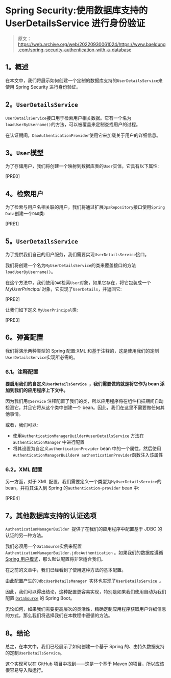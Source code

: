 # Spring Security:使用数据库支持的 UserDetailsService 进行身份验证

> 原文：<https://web.archive.org/web/20220930061024/https://www.baeldung.com/spring-security-authentication-with-a-database>

## **1。概述**

在本文中，我们将展示如何创建一个定制的数据库支持的`UserDetailsService`来使用 Spring Security 进行身份验证。

## **2。`UserDetailsService`**

`UserDetailsService`接口用于检索用户相关数据。它有一个名为`loadUserByUsername()`的方法，可以被覆盖来定制查找用户的过程。

在认证期间，`DaoAuthenticationProvider`使用它来加载关于用户的详细信息。

## **3。`User`模型**

为了存储用户，我们将创建一个映射到数据库表的`User`实体，它具有以下属性:

[PRE0]

## **4。检索用户**

为了检索与用户名相关联的用户，我们将通过扩展`JpaRepository`接口使用`Spring Data`创建一个`DAO`类:

[PRE1]

## **5。`UserDetailsService`**

为了提供我们自己的用户服务，我们需要实现`UserDetailsService`接口。

我们将创建一个名为`MyUserDetailsService`的类来覆盖接口的方法`loadUserByUsername()`。

在这个方法中，我们使用`DAO`检索`User`对象，如果它存在，将它包装成一个 *MyUserPrincipal* 对象，它实现了`UserDetails`，并返回它:

[PRE2]

让我们如下定义 `MyUserPrincipal`类:

[PRE3]

## **6。弹簧配置**

我们将演示两种类型的 Spring 配置:XML 和基于注释的，这是使用我们的定制`UserDetailsService`实现所必需的。

### **6.1。注释配置**

**要启用我们的自定义`UserDetailsService `，我们需要做的就是将它作为 bean 添加到我们的应用程序上下文中。**

因为我们用`@Service` 注释配置了我们的类，所以应用程序将在组件扫描期间自动检测它，并且它将从这个类中创建一个 bean。因此，我们在这里不需要做任何其他事情。

或者，我们可以:

*   使用`AuthenticationManagerBuilder#userDetailsService` 方法在`authenticationManager` 中进行配置
*   将其设置为自定义`authenticationProvider` bean 中的一个属性，然后使用`AuthenticationManagerBuilder# authenticationProvider`函数注入该属性

### 6.2。XML 配置

另一方面，对于 XML 配置，我们需要定义一个类型为`MyUserDetailsService`的 bean，并将其注入到 Spring 的`authentication-provider` bean 中:

[PRE4]

## **7。其他数据库支持的认证选项**

`AuthenticationManagerBuilder `提供了在我们的应用程序中配置基于 JDBC 的认证的另一种方法。

我们必须用一个`DataSource`实例来配置 `AuthenticationManagerBuilder.jdbcAuthentication` 。如果我们的数据库遵循 [Spring 用户模式](https://web.archive.org/web/20220630141413/https://docs.spring.io/spring-security/reference/servlet/appendix/database-schema.html#_user_schema)，那么默认配置将非常适合我们。

在之前的文章中，我们已经看到了使用这种方法的基本配置。

由此配置产生的`JdbcUserDetailsManager `实体也实现了`UserDetailsService `。

因此，我们可以得出结论，这种配置更容易实现，特别是如果我们使用自动为我们配置 [`DataSource`](/web/20220630141413/https://www.baeldung.com/spring-boot-configure-data-source-programmatic) 的 Spring Boot。

无论如何，如果我们需要更高层次的灵活性，精确定制应用程序获取用户详细信息的方式，那么我们将选择我们在本教程中遵循的方法。

## **8。结论**

总之，在本文中，我们已经展示了如何创建一个基于 Spring 的、由持久数据支持的定制`UserDetailsService`。

这个实现可以在 GitHub 项目中找到——这是一个基于 Maven 的项目，所以应该很容易导入和运行。